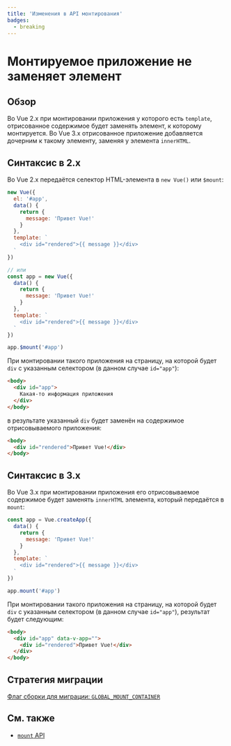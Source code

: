 ```yaml
---
title: 'Изменения в API монтирования'
badges:
  - breaking
---
```


# Монтируемое приложение не заменяет элемент <MigrationBadges :badges="$frontmatter.badges" />

## Обзор

Во Vue 2.x при монтировании приложения у которого есть `template`, отрисованное содержимое будет заменять элемент, к которому монтируется. Во Vue 3.x отрисованное приложение добавляется дочерним к такому элементу, заменяя у элемента `innerHTML`.

## Синтаксис в 2.x

Во Vue 2.x передаётся селектор HTML-элемента в `new Vue()` или `$mount`:

```js
new Vue({
  el: '#app',
  data() {
    return {
      message: 'Привет Vue!'
    }
  },
  template: `
    <div id="rendered">{{ message }}</div>
  `
})

// или
const app = new Vue({
  data() {
    return {
      message: 'Привет Vue!'
    }
  },
  template: `
    <div id="rendered">{{ message }}</div>
  `
})

app.$mount('#app')
```

При монтировании такого приложения на страницу, на которой будет `div` с указанным селектором (в данном случае `id="app"`):

```html
<body>
  <div id="app">
    Какая-то информация приложения
  </div>
</body>
```

в результате указанный `div` будет заменён на содержимое отрисовываемого приложения:

```html
<body>
  <div id="rendered">Привет Vue!</div>
</body>
```

## Синтаксис в 3.x

Во Vue 3.x при монтировании приложения его отрисовываемое содержимое будет заменять `innerHTML` элемента, который передаётся в `mount`:

```js
const app = Vue.createApp({
  data() {
    return {
      message: 'Привет Vue!'
    }
  },
  template: `
    <div id="rendered">{{ message }}</div>
  `
})

app.mount('#app')
```

При монтировании такого приложения на страницу, на которой будет `div` с указанным селектором (в данном случае `id="app"`), результат будет следующим:

```html
<body>
  <div id="app" data-v-app="">
    <div id="rendered">Привет Vue!</div>
  </div>
</body>
```

## Стратегия миграции

[Флаг сборки для миграции: `GLOBAL_MOUNT_CONTAINER`](../migration-build.html#compat-configuration)

## См. также

- [`mount` API](https://ru.vuejs.org/api/application.html#app-mount)
